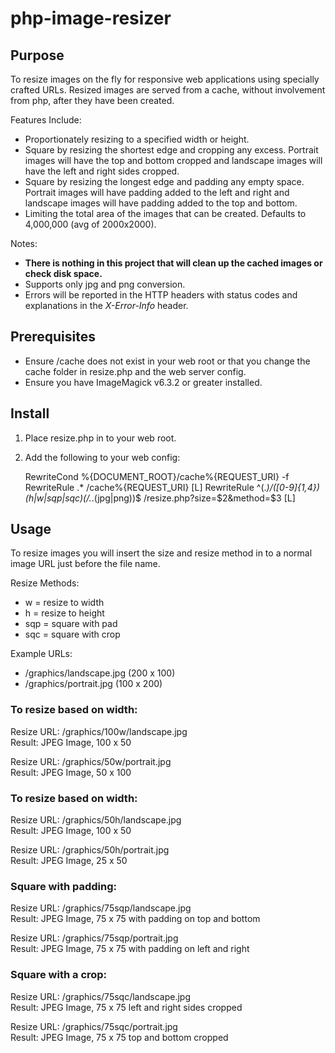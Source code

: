 # php-image-resizer

## Purpose

To resize images on the fly for responsive web applications using specially crafted URLs. Resized images are served from a cache, without involvement from php, after they have been created.

Features Include:

* Proportionately resizing to a specified width or height.
* Square by resizing the shortest edge and cropping any excess. Portrait images will have the top and bottom cropped and landscape images will have the left and right sides cropped.
* Square by resizing the longest edge and padding any empty space. Portrait images will have padding added to the left and right and landscape images will have padding added to the top and bottom.
* Limiting the total area of the images that can be created. Defaults to 4,000,000 (avg of 2000x2000).
    
Notes:

* **There is nothing in this project that will clean up the cached images or check disk space.**
* Supports only jpg and png conversion.
* Errors will be reported in the HTTP headers with status codes and explanations in the *X-Error-Info* header.

## Prerequisites
* Ensure /cache does not exist in your web root or that you change the cache folder in resize.php and the web server config.
* Ensure you have ImageMagick v6.3.2 or greater installed.

## Install

1. Place resize.php in to your web root.
2. Add the following to your web config:

	RewriteCond %{DOCUMENT_ROOT}/cache%{REQUEST_URI} -f
	RewriteRule .* /cache%{REQUEST_URI} [L]
	RewriteRule ^(.*)/([0-9]{1,4})(h|w|sqp|sqc)(/.*\.(jpg|png))$ /resize.php?size=$2&method=$3 [L]
    
## Usage

To resize images you will insert the size and resize method in to a normal image URL just before the file name.

Resize Methods:

* w = resize to width
* h = resize to height
* sqp = square with pad
* sqc = square with crop

Example URLs:

* /graphics/landscape.jpg (200 x 100)
* /graphics/portrait.jpg (100 x 200)

### To resize based on width:

Resize URL: /graphics/100w/landscape.jpg  
Result: JPEG Image, 100 x 50

Resize URL: /graphics/50w/portrait.jpg  
Result: JPEG Image, 50 x 100

### To resize based on width:

Resize URL: /graphics/50h/landscape.jpg   
Result: JPEG Image, 100 x 50

Resize URL: /graphics/50h/portrait.jpg  
Result: JPEG Image, 25 x 50

### Square with padding:

Resize URL: /graphics/75sqp/landscape.jpg  
Result: JPEG Image, 75 x 75 with padding on top and bottom

Resize URL: /graphics/75sqp/portrait.jpg  
Result: JPEG Image, 75 x 75 with padding on left and right

### Square with a  crop:

Resize URL: /graphics/75sqc/landscape.jpg  
Result: JPEG Image, 75 x 75 left and right sides cropped

Resize URL: /graphics/75sqc/portrait.jpg  
Result: JPEG Image, 75 x 75 top and bottom cropped

